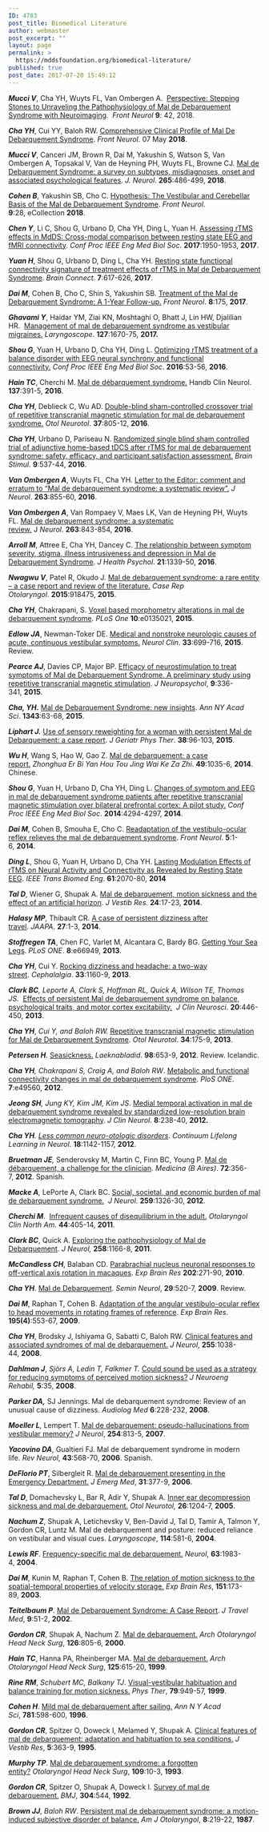 ```yaml
---
ID: 4783
post_title: Biomedical Literature
author: webmaster
post_excerpt: ""
layout: page
permalink: >
  https://mddsfoundation.org/biomedical-literature/
published: true
post_date: 2017-07-20 15:49:12
---
```

<div>

<em><strong>Mucci V</strong></em>, Cha YH, Wuyts FL, Van Ombergen A.  <a href="https://www.ncbi.nlm.nih.gov/pubmed/29483889" rel="nofollow">Perspective: Stepping Stones to Unraveling the Pathophysiology of Mal de Debarquement Syndrome with Neuroimaging</a>.  <i>Front Neurol</i> <b>9</b>: 42, 2018.

<em><strong>Cha YH</strong></em>, Cui YY, Baloh RW. <a href="https://www.frontiersin.org/articles/10.3389/fneur.2018.00261/full"> Comprehensive Clinical Profile of Mal De Debarquement Syndrome</a>. <em>Front Neurol</em>. 07 May <strong>2018</strong>.

<em><strong>Mucci V</strong></em>, Canceri JM, Brown R, Dai M, Yakushin S, Watson S, Van Ombergen A, Topsakal V, Van de Heyning PH, Wuyts FL, Browne CJ. <a href="https://link.springer.com/article/10.1007%2Fs00415-017-8725-3"> Mal de Debarquement Syndrome: a survey on subtypes, misdiagnoses, onset and associated psychological features</a>. <em>J. Neurol</em>. <strong>265</strong>:486-499, <strong>2018</strong>.

<em><strong>Cohen B</strong></em>, Yakushin SB, Cho C. <a href="https://www.ncbi.nlm.nih.gov/pubmed/29459843"> Hypothesis: The Vestibular and Cerebellar Basis of the Mal de Debarquement Syndrome</a>. <em>Front Neurol</em>. <strong>9</strong>:28, eCollection <strong>2018</strong>.

<em><strong>Chen Y</strong></em>, Li C, Shou G, Urbano D, Cha YH, Ding L, Yuan H. <a href="https://www.ncbi.nlm.nih.gov/pubmed/29060275">Assessing rTMS effects in MdDS: Cross-modal comparison between resting state EEG and fMRI connectivity</a>. <em>Conf Proc IEEE Eng Med Biol Soc</em>. <strong>2017</strong>:1950-1953, <strong>2017</strong>.

<em><strong>Yuan H</strong></em>, Shou G, Urbano D, Ding L, Cha YH. <a href="https://www.ncbi.nlm.nih.gov/pubmed/28967282">Resting state functional connectivity signature of treatment effects of rTMS in Mal de Debarquement Syndrome</a>. <em>Brain Connect</em>. <strong>7</strong>:617-626, <strong>2017</strong>.

<strong><em>Dai M</em></strong>, Cohen B, Cho C, Shin S, Yakushin SB. <a href="https://www.ncbi.nlm.nih.gov/pmc/articles/PMC5418223/">Treatment of the Mal de Debarquement Syndrome: A 1-Year Follow-up.</a> <em>Front Neurol</em>. <strong>8</strong>:175, <strong>2017</strong>.

<b><i>Ghavami Y</i></b>, Haidar YM, Ziai KN, Moshtaghi O, Bhatt J, Lin HW, Djalilian HR.  <a href="https://www.ncbi.nlm.nih.gov/pubmed/27730651">Management of mal de debarquement syndrome as vestibular migraines.</a> <i>Laryngoscope</i>. <strong>127</strong>:1670-75, <strong>2017.</strong>

<strong><em>Shou G</em></strong>, Yuan H, Urbano D, Cha YH, Ding L. <a href="https://www.ncbi.nlm.nih.gov/pubmed/28268279">Optimizing rTMS treatment of a balance disorder with EEG neural synchrony and functional connectivity.</a> <em>Conf Proc IEEE Eng Med Biol Soc</em>. <strong>2016</strong>:53-56, <strong>2016</strong>.

<b><i>Hain TC</i></b>, Cherchi M. <a href="https://www.ncbi.nlm.nih.gov/pubmed/27638086">Mal de débarquement syndrome.</a> Handb Clin Neurol. <strong>137</strong>:391-5, <b>2016</b>.

<strong><i>Cha YH</i></strong>, Deblieck C, Wu AD. <a href="http://www.ncbi.nlm.nih.gov/pubmed/27176615">Double-blind sham-controlled crossover trial of repetitive transcranial magnetic stimulation for mal de debarquement syndrome.</a> <em>Otol Neurotol</em>. <strong>37</strong>:805-12,<strong> 2016</strong>.

<strong><i>Cha YH</i></strong>, Urbano D, Pariseau N. <a href="http://www.ncbi.nlm.nih.gov/pubmed/27117283">Randomized single blind sham controlled trial of adjunctive home-based tDCS after rTMS for mal de debarquement syndrome: safety, efficacy, and participant satisfaction assessment.</a> <em>Brain Stimul.</em> <strong>9</strong>:537-44, <strong>2016</strong>.

<strong><em>Van Ombergen A</em></strong>, Wuyts FL, Cha YH. <a href="http://www.ncbi.nlm.nih.gov/pubmed/27067708">Letter to the Editor: comment and erratum to “Mal de debarquement syndrome: a systematic review”.</a> <em>J Neurol</em>. <strong>263</strong>:855-60, <strong>2016</strong>.

<strong><em>Van Ombergen A</em></strong>, Van Rompaey V, Maes LK, Van de Heyning PH, Wuyts FL. <a href="https://www.ncbi.nlm.nih.gov/pmc/articles/PMC4859840/" target="_blank" rel="noopener">Mal de debarquement syndrome: a systematic review.</a> J<em> Neurol</em>. <strong>263</strong>:843-854, <strong>2016</strong>.

<em><b>Arroll M</b></em>, Attree E, Cha YH, Dancey C. <a href="http://hpq.sagepub.com/content/early/2014/10/16/1359105314553046.abstract">The relationship between symptom severity, stigma, illness intrusiveness and depression in Mal de Debarquement Syndrome</a>. <em>J Health Psychol</em>. <strong>21</strong>:1339-50, <strong>2016</strong>.

<em><strong>Nwagwu V</strong></em>, Patel R, Okudo J. <a href="http://www.ncbi.nlm.nih.gov/pubmed/26346344">Mal de debarquement syndrome: a rare entity – a case report and review of the literature.</a> <em>Case Rep Otolaryngol</em>. <strong>2015</strong>:918475, <strong>2015</strong>.

<em><strong>Cha YH</strong></em>, Chakrapani, S. <a href="http://journals.plos.org/plosone/article?id=10.1371/journal.pone.0135021">Voxel based morphometry alterations in mal de debarquement syndrome</a>. <em>PLoS One</em> <strong>10</strong>:e0135021, <strong>2015</strong>.

<em><strong>Edlow JA</strong></em>, Newman-Toker DE. <a href="http://www.ncbi.nlm.nih.gov/pubmed/26231281">Medical and nonstroke neurologic causes of acute, continuous vestibular symptoms.</a> <em>Neurol Clin</em>. <strong>33</strong>:699-716, <strong>2015</strong>. Review.

<em><strong>Pearce AJ</strong></em>, Davies CP, Major BP. <a href="http://onlinelibrary.wiley.com/doi/10.1111/jnp.12070/abstract">Efficacy of neurostimulation to treat symptoms of Mal de Debarquement Syndrome. A preliminary study using repetitive transcranial magnetic stimulation</a>. <em>J Neuropsychol</em>, <strong>9</strong>:336-341, <strong>2015</strong>.

<strong><em>Cha, YH</em>.</strong> <a href="http://onlinelibrary.wiley.com/doi/10.1111/nyas.12701/abstract">Mal de Debarquement Syndrome: new insights</a>. A<em>nn NY Acad Sci</em>. <strong>1343</strong>:63-68, <strong>2015</strong>.

<strong><em>Liphart J.</em></strong> <a href="http://www.ncbi.nlm.nih.gov/pubmed/24978933">Use of sensory reweighting for a woman with persistent Mal de Debarquement: a case report</a>. <em>J Geriatr Phys Ther</em>. <strong>38</strong>:96-103, <strong>2015</strong>.

<em><strong>Wu H</strong></em>, Wang S, Hao W, Gao Z. <a href="http://www.ncbi.nlm.nih.gov/pubmed/25623876">Mal de debarquement: a case report.</a> <em>Zhonghua Er Bi Yan Hou Tou Jing Wai Ke Za Zhi</em>. <strong>49</strong>:1035-6, <strong>2014</strong>. Chinese.

<em><strong>Shou G</strong></em>, Yuan H, Urbano D, Cha YH, Ding L. <a href="http://www.ncbi.nlm.nih.gov/pubmed/25570942">Changes of symptom and EEG in mal de debarquement syndrome patients after repetitive transcranial magnetic stimulation over bilateral prefrontal cortex: A pilot study.</a> <em>Conf Proc IEEE Eng Med Biol Soc</em>. <strong>2014</strong>:4294-4297, <strong>2014</strong>.

<strong><em>Dai M</em></strong>, Cohen B, Smouha E, Cho C. <a href="http://journal.frontiersin.org/Journal/10.3389/fneur.2014.00124/pdf">Readaptation of the vestibulo-ocular reflex relieves the mal de debarquement syndrome</a>. <em>Front Neurol</em>. <strong>5</strong>:1-6, <strong>2014</strong>.

<strong><em>Ding L</em></strong>, Shou G, Yuan H, Urbano D, Cha YH. <a href="http://www.ncbi.nlm.nih.gov/pubmed/24686227">Lasting Modulation Effects of rTMS on Neural Activity and Connectivity as Revealed by Resting State EEG</a>. <em>IEEE Trans Biomed Eng</em>. <strong>61</strong>:2070-80, <strong>2014</strong>

<strong><em>Tal D</em></strong>, Wiener G, Shupak A. <a href="http://www.ncbi.nlm.nih.gov/pubmed/24594496">Mal de debarquement, motion sickness and the effect of an artificial horizon</a>. <em>J Vestib Res</em>. <strong>24</strong>:17-23, <strong>2014</strong>.

<strong><em>Halasy MP</em></strong>, Thibault CR. <a href="http://www.ncbi.nlm.nih.gov/pubmed/24566337">A case of persistent dizziness after travel</a>. <em>JAAPA</em>. <strong>27</strong>:1-3, <strong>2014</strong>.

<strong><em>Stoffregen TA</em></strong>, Chen FC, Varlet M, Alcantara C, Bardy BG. <a href="http://www.ncbi.nlm.nih.gov/pubmed/23840560">Getting Your Sea Legs</a>. <em>PLoS ONE</em>. <strong>8</strong>:e66949, <strong>2013</strong>.

<strong><em>Cha YH</em></strong>, Cui Y. <a href="http://www.ncbi.nlm.nih.gov/pubmed/23674832">Rocking dizziness and headache: a two-way street</a>. <em>Cephalalgia</em>. <strong>33</strong>:1160-9, <strong>2013</strong>.

<strong><em>Clark BC</em></strong><em>, Leporte A, Clark S, Hoffman RL, Quick A, Wilson TE, Thomas JS.  </em><a href="http://www.ncbi.nlm.nih.gov/pubmed/23219828">Effects of persistent Mal de debarquement syndrome on balance, psychological traits, and motor cortex excitability.</a>  <em>J Clin Neurosci</em>. <strong>20</strong>:446-450, <strong>2013</strong>.

<strong><em>Cha YH</em></strong>, <em>Cui Y, and Baloh RW. </em><a href="http://www.ncbi.nlm.nih.gov/pubmed/23202153">Repetitive transcranial magnetic stimulation for Mal de Debarquement Syndrome</a>. <em>Otol Neurotol</em>. <strong>34</strong>:175-9, <strong>2013</strong>.

<strong><em>Petersen H</em></strong>. <a href="http://www.ncbi.nlm.nih.gov/pubmed/23232725">Seasickness.</a> <em>Laeknabladid</em>. <strong>98</strong>:653-9, <strong>2012</strong>. Review. Icelandic.

<strong><em>Cha YH</em></strong><em>, Chakrapani S, Craig A, and Baloh RW</em>. <a href="http://journals.plos.org/plosone/article?id=10.1371/journal.pone.0049560">Metabolic and functional connectivity changes in mal de debarquement syndrome</a>. <em>PloS ONE</em>. <strong>7</strong>:e49560, <strong>2012</strong>.

<strong><em>Jeong SH</em></strong><em>, Jung KY, Kim JM, Kim JS</em>. <a href="http://synapse.koreamed.org/DOIx.php?id=10.3988/jcn.2012.8.3.238">Medial temporal activation in mal de debarquement syndrome revealed by standardized low-resolution brain electromagnetic tomography</a>. <em>J</em> <em>Clin Neurol</em>. <strong>8</strong>:238-40, <strong>2012.</strong>

<strong><em>Cha YH</em></strong><em>. </em><a href="http://www.ncbi.nlm.nih.gov/pubmed/23042064"><em>Less common neuro-otologic disorders</em></a>. <em>Continuum Lifelong Learning in Neurol</em>. <strong>18</strong>:1142-1157, <strong>2012</strong>.

<strong><em>Bruetman JE</em></strong><em>, </em>Senderovsky M, Martin C, Finn BC, Young P. <a href="http://www.medicinabuenosaires.com/PMID/22892092.pdf">Mal de débarquement, a challenge for the clinician</a>. <em>Medicina (B Aires)</em>. <strong>72</strong>:356-7, <strong>2012</strong>. Spanish.

<strong><em>Macke A</em></strong><em>,</em> LePorte A, Clark BC. <a href="http://www.ncbi.nlm.nih.gov/pubmed/22231864">Social, societal, and economic burden of mal de debarquement syndrome.</a>  <em>J Neurol</em>. <strong>259</strong>:1326-30, <strong>2012</strong>.

<strong><em>Cherchi M</em></strong>.  <a href="http://www.ncbi.nlm.nih.gov/pubmed/21474014">Infrequent causes of disequilibrium in the adult.</a> <em>Otolaryngol Clin North Am</em>. <strong>44</strong>:405-14, <strong>2011</strong>.

<strong><em>Clark BC</em></strong>, Quick A. <a href="https://mddsfoundation.org/wp-content/uploads/2017/07/2010_JNeurol_Clark.pdf">Exploring the pathophysiology of Mal de Debarquement</a>. <em>J Neurol,</em> <strong>258</strong>:1166-8, <strong>2011</strong>.

<strong><em>McCandless CH</em></strong>, Balaban CD<em>. </em><a href="http://www.ncbi.nlm.nih.gov/pubmed/20039027">Parabrachial nucleus neuronal responses to off-vertical axis rotation in macaques</a>. <em>Exp Brain Res</em> <strong>202</strong>:271-90, <strong>2010</strong>.

<strong><em>Cha YH</em></strong>. <a href="https://mddsfoundation.org/wp-content/uploads/2017/07/2009_SeminNeurol_Cha_2009.pdf">Mal de Debarquement</a>. <em>Semin Neurol</em>, <strong>29</strong>:520-7, <strong>2009</strong>. Review.

<strong><em>Dai M</em></strong>, Raphan T, Cohen B. <a href="http://www.ncbi.nlm.nih.gov/pubmed/19458941">Adaptation of the angular vestibulo-ocular reflex to head movements in rotating frames of reference</a>. <em>Exp Brain Res</em>. <strong>195(4)</strong>:553-67, <strong>2009</strong>.

<strong><em>Cha YH</em></strong>, Brodsky J, Ishiyama G, Sabatti C, Baloh RW. <a href="https://www.ncbi.nlm.nih.gov/pmc/articles/PMC2820362/">Clinical features and associated syndromes of mal de debarquement.</a> <em>J Neurol</em>, <strong>255</strong>:1038-44, <strong>2008</strong>.

<strong><em>Dahlman J</em></strong>,<em> Sjörs A, Ledin T, Falkmer T.</em> <a href="http://www.jneuroengrehab.com/content/pdf/1743-0003-5-35.pdf">Could sound be used as a strategy for reducing symptoms of perceived motion sickness?</a> <em>J Neuroeng Rehabil,</em> <strong>5</strong>:35, <strong>2008</strong>.

<strong><em>Parker DA,</em></strong> SJ Jennings. Mal de debarquement syndrome: Review of an unusual cause of dizziness. <em>Audiolog Med</em> <strong>6</strong>:228-232, <strong>2008</strong>.

<strong><em>Moeller L</em></strong><em>, </em>Lempert T. <a href="http://www.ncbi.nlm.nih.gov/pubmed/17401743?itool=EntrezSystem2.PEntrez.Pubmed.Pubmed_ResultsPanel.Pubmed_RVDocSum&amp;ordinalpos=14">Mal de debarquement: pseudo-hallucinations from vestibular memory?</a> <em>J Neurol</em>, <strong>254</strong>:813-5, <strong>2007</strong>.

<strong><em>Yacovino DA</em></strong>, Gualtieri FJ. Mal de debarquement syndrome in modern life. <em>Rev Neurol</em>, <strong>43</strong>:568-70, <strong>2006</strong>. Spanish.

<strong><em>DeFlorio PT</em></strong>, Silbergleit R. <a href="http://www.ncbi.nlm.nih.gov/pubmed/17046477">Mal de debarquement presenting in the Emergency Department.</a> <em>J Emerg Med</em>, <strong>31</strong>:377-9, <strong>2006</strong>.

<strong><em>Tal D</em></strong>, Domachevsky L, Bar R, Adir Y, Shupak A. <a href="http://www.ncbi.nlm.nih.gov/pubmed/16272943?itool=EntrezSystem2.PEntrez.Pubmed.Pubmed_ResultsPanel.Pubmed_RVDocSum&amp;ordinalpos=24">Inner ear decompression sickness and mal de debarquement.</a> <em>Otol Neurotol, </em><strong>26</strong>:1204-7, <strong>2005</strong>.

<strong><em>Nachum Z</em></strong>, Shupak A, Letichevsky V, Ben-David J, Tal D, Tamir A, Talmon Y, Gordon CR, Luntz M. Mal de debarquement and posture: reduced reliance on vestibular and visual cues. <em>Laryngoscope</em>, <strong>114</strong>:581-6, <strong>2004</strong>.

<strong><em>Lewis RF</em></strong>. <a href="http://www.ncbi.nlm.nih.gov/pubmed/15557538?itool=EntrezSystem2.PEntrez.Pubmed.Pubmed_ResultsPanel.Pubmed_RVDocSum&amp;ordinalpos=15">Frequency-specific mal de debarquement.</a> <em>Neurol</em>, <strong>63</strong>:1983-4, <strong>2004</strong>.

<strong><em>Dai M</em></strong>, Kunin M, Raphan T, Cohen B. <a href="http://www.ncbi.nlm.nih.gov/pubmed/12783152?itool=EntrezSystem2.PEntrez.Pubmed.Pubmed_ResultsPanel.Pubmed_RVDocSum&amp;ordinalpos=16">The relation of motion sickness to the spatial-temporal properties of velocity storage.</a> <em>Exp Brain Res</em>, <strong>151</strong>:173-89, <strong>2003</strong>.

<strong><em>Teitelbaum P</em></strong>. <a href="http://onlinelibrary.wiley.com/doi/10.2310/7060.2002.23951/pdf">Mal de Debarquement Syndrome: A Case Report</a>. <em>J Travel Med</em>, <strong>9</strong>:51-2, <strong>2002</strong>.

<strong><em>Gordon CR</em></strong>, Shupak A, Nachum Z. <a href="http://www.ncbi.nlm.nih.gov/pubmed/10864126?itool=EntrezSystem2.PEntrez.Pubmed.Pubmed_ResultsPanel.Pubmed_RVDocSum&amp;ordinalpos=18">Mal de debarquement.</a> <em>Arch Otolaryngol Head Neck Surg</em>, <strong>126</strong>:805-6, <strong>2000</strong>.

<strong><em>Hain TC</em></strong>, Hanna PA, Rheinberger MA. <a href="http://archotol.jamanetwork.com/article.aspx?articleid=509503">Mal de debarquement.</a> <em>Arch Otolaryngol Head Neck Surg</em>, <strong>125</strong>:615-20, <strong>1999</strong>.

<strong><em>Rine RM</em></strong>, <em>Schubert MC, Balkany TJ</em>. <a href="http://www.ncbi.nlm.nih.gov/pubmed/10498971?itool=EntrezSystem2.PEntrez.Pubmed.Pubmed_ResultsPanel.Pubmed_RVDocSum&amp;ordinalpos=12">Visual-vestibular habituation and balance training for motion sickness.</a> <em>Phys Ther</em>, <strong>79</strong>:949-57, <strong>1999</strong>.

<strong><em>Cohen H</em></strong>. <a href="http://www.ncbi.nlm.nih.gov/pubmed/8694451?itool=EntrezSystem2.PEntrez.Pubmed.Pubmed_ResultsPanel.Pubmed_RVDocSum&amp;ordinalpos=9">Mild mal de debarquement after sailing.</a> <em>Ann N Y Acad Sci</em>, <strong>781</strong>:598-600, <strong>1996</strong>.

<strong><em>Gordon CR</em></strong>, Spitzer O, Doweck I, Melamed Y, Shupak A. <a href="http://www.ncbi.nlm.nih.gov/pubmed/8528477">Clinical features of mal de debarquement: adaptation and habituation to sea conditions.</a> <em>J Vestib Res</em>, <strong>5</strong>:363-9, <strong>1995</strong>.

<strong><em>Murphy TP</em></strong>. <a href="http://www.ncbi.nlm.nih.gov/pubmed/8336953">Mal de debarquement syndrome: a forgotten entity?</a> <em>Otolaryngol Head Neck Surg</em>, <strong>109</strong>:10-3, <strong>1993</strong>.

<strong><em>Gordon CR</em></strong>, Spitzer O, Shupak A, Doweck I. <a href="https://www.ncbi.nlm.nih.gov/pmc/articles/PMC1881416/">Survey of mal de debarquement.</a> <em>BMJ</em>, <strong>304</strong>:544, <strong>1992</strong>.

<strong><em>Brown JJ</em></strong>, <em>Baloh RW</em>. <a href="http://www.ncbi.nlm.nih.gov/pubmed/3631419">Persistent mal de debarquement syndrome: a motion-induced subjective disorder of balance.</a> <em>Am J Otolaryngol</em>, <strong>8</strong>:219-22, <strong>1987</strong>.

</div>